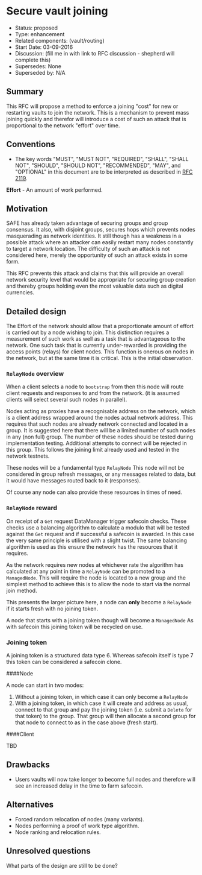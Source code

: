 # Secure vault joining

- Status: proposed 
- Type: enhancement
- Related components: (vault/routing)
- Start Date: 03-09-2016
- Discussion: (fill me in with link to RFC discussion - shepherd will complete this) 
- Supersedes: None
- Superseded by: N/A

## Summary

This RFC will propose a method to enforce a joining "cost" for new or restarting vaults to join the network. This is a mechanism to prevent mass joining quickly and therefor will introduce a cost of such an attack that is proportional to the network "effort" over time.

## Conventions
- The key words "MUST", "MUST NOT", "REQUIRED", "SHALL", "SHALL NOT", "SHOULD", "SHOULD NOT", "RECOMMENDED", "MAY", and "OPTIONAL" in this document are to be interpreted as described in [RFC 2119](http://tools.ietf.org/html/rfc2119).

**Effort** - An amount of work performed.


## Motivation

SAFE has already taken advantage of securing groups and group consensus. It also, with disjoint groups, secures hops which prevents nodes masquerading as network identities. It still though has a weakness in a possible attack where an attacker can easily restart many nodes constantly to target a network location. The difficulty of such an attack is not considered here, merely the opportunity of such an attack exists in some form. 

This RFC prevents this attack and claims that this will provide an overall network security level that would be appropriate for securing group creation and thereby groups holding even the most valuable data such as digital currencies.

## Detailed design

The Effort of the network should allow that a proportionate amount of effort is carried out by a node wishing to join. This distinction requires a measurement of such work as well as a task that is advantageous to the network. One such task that is currently under-rewarded is providing the access points (relays) for client nodes.  This function is onerous on nodes in the network, but at the same time it is critical. This is the initial observation. 

### `RelayNode` overview

When a client selects a node to `bootstrap` from then this node will route client requests and responses to and from the network. (it is assumed clients will select several such nodes in parallel). 

Nodes acting as proxies have a recognisable address on the network, which is a client address wrapped around the nodes actual network address. This requires that such nodes are already network connected and located in a group. It is suggested here that there will be a limited number of such nodes in any (non full) group. The number of these nodes should be tested during implementation testing. Additional attempts to connect will be rejected in this group. This follows the joining limit already used and tested in the network testnets. 

These nodes will be a fundamental type `RelayNode` This node will not be considered in group refresh messages, or any messages related to data, but it would have messages routed back to it (responses). 

Of course any node can also provide these resources in times of need.

### `RelayNode` reward

On receipt of a `Get` request DataManager trigger safecoin checks. These checks use a balancing algorithm to calculate a modulo that will be tested against the `Get` request and if successful a safecoin is awarded. In this case the very same principle is utilised with a slight twist. The same balancing algorithm is used as this ensure the network has the resources that it requires. 

As the network requires new nodes at whichever rate the algorithm has calculated at any point in time a `RelayNode` can be promoted to a `ManagedNode`. This will require the node is located to a new group and the simplest method to achieve this is to allow the node to start via the normal join method. 

This presents the larger picture here, a node can **only** become a `RelayNode` if it starts fresh with no joining token. 

A node that starts with a joining token though will become a `ManagedNode` As with safecoin this joining token will be recycled on use.

### Joining token 

A joining token is a structured data type 6. Whereas safecoin itself is type 7 this token can be considered a safecoin clone. 

####Node

A node can start in two modes:

1. Without a joining token, in which case it can only become a `RelayNode`
2. With a joining token, in which case it will create and address as usual, connect to that group and pay the joining token (i.e. submit a `Delete` for that token) to the group. That group will then allocate a second group for that node to connect to as in the case above (fresh start). 

####Client

TBD 

### 

## Drawbacks 

* Users vaults will now take longer to become full nodes and therefore will see an increased delay in the time to farm safecoin. 

## Alternatives

* Forced random relocation of nodes (many variants).
* Nodes performing a proof of work type algorithm.
* Node ranking and relocation rules.

## Unresolved questions

What parts of the design are still to be done?
